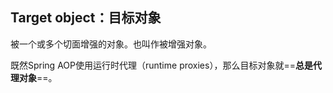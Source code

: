 ## Target object：目标对象

被一个或多个切面增强的对象。也叫作被增强对象。

既然Spring AOP使用运行时代理（runtime proxies），那么目标对象就==**总是代理对象**==。

